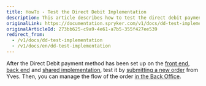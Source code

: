 ```yaml
---
title: HowTo - Test the Direct Debit Implementation
description: This article describes how to test the direct debit payment implementation.
originalLink: https://documentation.spryker.com/v1/docs/dd-test-implementation
originalArticleId: 273bb625-c9a9-4e61-a7b5-355f427ee539
redirect_from:
  - /v1/docs/dd-test-implementation
  - /v1/docs/en/dd-test-implementation
---
```


After the Direct Debit payment method has been set up on the [front end](/docs/scos/dev/developer-guides/201811.0/development-guide/back-end/data-manipulation/payment-methods/direct-debit-example-implementation/howto-implement-the-direct-debit-in-front-end.html), [back end](/docs/scos/dev/developer-guides/201811.0/development-guide/back-end/data-manipulation/payment-methods/direct-debit-example-implementation/implementation-of-direct-debit-in-zed.html) and [shared implementation](/docs/scos/dev/developer-guides/201811.0/development-guide/back-end/data-manipulation/payment-methods/direct-debit-example-implementation/howto-implement-the-direct-debit-in-shared-layer.html), test it by [submitting a new order](/docs/scos/user/user-guides/201811.0/shop-user-guide/checkout/shop-guide-checkout.html) from Yves. Then, you can manage the flow of the order [in the Back Office](/docs/scos/user/user-guides/201811.0/back-office-user-guide/sales/orders/managing-orders.html).
